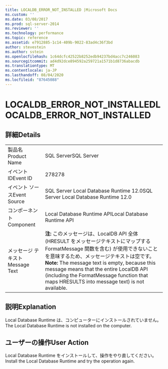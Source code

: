```yaml
---
title: LOCALDB_ERROR_NOT_INSTALLED |Microsoft Docs
ms.custom: ''
ms.date: 03/08/2017
ms.prod: sql-server-2014
ms.reviewer: ''
ms.technology: performance
ms.topic: reference
ms.assetid: e7912885-1c14-409b-9022-83ad4c36f3bd
author: stevestein
ms.author: sstein
ms.openlocfilehash: 1c64dcfc42522b8252edb94237bd4acc7c246083
ms.sourcegitcommit: ad4d92dce894592a259721a1571b1d8736abacdb
ms.translationtype: MT
ms.contentlocale: ja-JP
ms.lasthandoff: 08/04/2020
ms.locfileid: "87645088"
---
```

# <a name="localdb_error_not_installed"></a><span data-ttu-id="b3d11-102">LOCALDB_ERROR_NOT_INSTALLED</span><span class="sxs-lookup"><span data-stu-id="b3d11-102">LOCALDB_ERROR_NOT_INSTALLED</span></span>
    
## <a name="details"></a><span data-ttu-id="b3d11-103">詳細</span><span class="sxs-lookup"><span data-stu-id="b3d11-103">Details</span></span>  
  
|||  
|-|-|  
|<span data-ttu-id="b3d11-104">製品名</span><span class="sxs-lookup"><span data-stu-id="b3d11-104">Product Name</span></span>|<span data-ttu-id="b3d11-105">SQL Server</span><span class="sxs-lookup"><span data-stu-id="b3d11-105">SQL Server</span></span>|  
|<span data-ttu-id="b3d11-106">イベント ID</span><span class="sxs-lookup"><span data-stu-id="b3d11-106">Event ID</span></span>|<span data-ttu-id="b3d11-107">278</span><span class="sxs-lookup"><span data-stu-id="b3d11-107">278</span></span>|  
|<span data-ttu-id="b3d11-108">イベント ソース</span><span class="sxs-lookup"><span data-stu-id="b3d11-108">Event Source</span></span>|<span data-ttu-id="b3d11-109">SQL Server Local Database Runtime 12.0</span><span class="sxs-lookup"><span data-stu-id="b3d11-109">SQL Server Local Database Runtime 12.0</span></span>|  
|<span data-ttu-id="b3d11-110">コンポーネント</span><span class="sxs-lookup"><span data-stu-id="b3d11-110">Component</span></span>|<span data-ttu-id="b3d11-111">Local Database Runtime API</span><span class="sxs-lookup"><span data-stu-id="b3d11-111">Local Database Runtime API</span></span>|  
|<span data-ttu-id="b3d11-112">メッセージ テキスト</span><span class="sxs-lookup"><span data-stu-id="b3d11-112">Message Text</span></span>|<span data-ttu-id="b3d11-113">**注:** このメッセージは、LocalDB API 全体 (HRESULT をメッセージテキストにマップする FormatMessage 関数を含む) が使用できないことを意味するため、メッセージテキストは空です。</span><span class="sxs-lookup"><span data-stu-id="b3d11-113">**Note:**  The message text is empty, because this message means that the entire LocalDB API (including the FormatMessage function that maps HRESULTS into message text) is not available.</span></span>|  
  
## <a name="explanation"></a><span data-ttu-id="b3d11-114">説明</span><span class="sxs-lookup"><span data-stu-id="b3d11-114">Explanation</span></span>  
 <span data-ttu-id="b3d11-115">Local Database Runtime は、コンピューターにインストールされていません。</span><span class="sxs-lookup"><span data-stu-id="b3d11-115">The Local Database Runtime is not installed on the computer.</span></span>  
  
## <a name="user-action"></a><span data-ttu-id="b3d11-116">ユーザーの操作</span><span class="sxs-lookup"><span data-stu-id="b3d11-116">User Action</span></span>  
 <span data-ttu-id="b3d11-117">Local Database Runtime をインストールして、操作をやり直してください。</span><span class="sxs-lookup"><span data-stu-id="b3d11-117">Install the Local Database Runtime and try the operation again.</span></span>  
  
  
